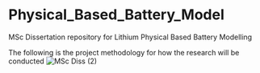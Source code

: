 # Physical_Based_Battery_Model
MSc Dissertation repository for Lithium Physical Based Battery Modelling

The following is the project methodology for how the research will be conducted
![MSc Diss (2)](https://user-images.githubusercontent.com/83457561/157672839-8b6f0dbd-b267-4f49-9827-4541d43f18b8.png)
